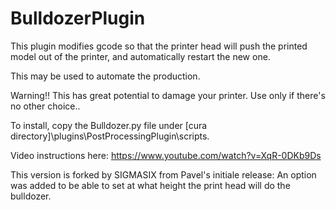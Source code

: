 # BulldozerPlugin

This plugin modifies gcode so that the printer head will push the printed model out of the printer, and automatically restart the new one.

This may be used to automate the production.

Warning!! This has great potential to damage your printer. Use only if there's no other choice..

To install, copy the Bulldozer.py file under [cura directory]\plugins\PostProcessingPlugin\scripts.

Video instructions here: https://www.youtube.com/watch?v=XqR-0DKb9Ds

This version is forked by SIGMASIX from Pavel's initiale release:
An option was added to be able to set at what height the print head will do the bulldozer.
